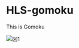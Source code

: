 # HLS-gomoku

This is Gomoku

![図1](https://user-images.githubusercontent.com/49138278/101980585-bd6b5680-3ca9-11eb-99fc-7c930c847db4.jpg)
